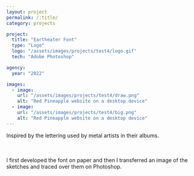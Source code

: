 ```yaml
---
layout: project
permalink: /:title/
category: projects

project:
  title: "Eartheater Font"
  type: "Logo"
  logo: "/assets/images/projects/test4/logo.gif"
  tech: "Adobe Photoshop"

agency:
  year: "2022"

images:
  - image:
    url: "/assets/images/projects/test4/draw.png"
    alt: "Red Pineapple website on a desktop device"
  - image:
    url: "/assets/images/projects/test4/big.png"
    alt: "Red Pineapple website on a desktop device"
---
```

<p>Inspired by the lettering used by metal artists in their albums. 


<br><br>
I first developed the font on paper and then I transferred an image of the sketches and traced over them on Photoshop.  </p>